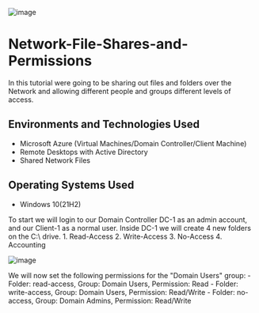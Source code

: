 ![image](https://user-images.githubusercontent.com/111653930/236330155-0a4f433f-f22d-4af6-a88e-3e192dc9a261.png)


<h1>Network-File-Shares-and-Permissions</h1>
In this tutorial were going to be sharing out files and folders over the Network and allowing different people and groups different levels of access.

<h2>Environments and Technologies Used</h2>

- Microsoft Azure (Virtual Machines/Domain Controller/Client Machine)
- Remote Desktops with Active Directory
- Shared Network Files

<h2>Operating Systems Used </h2>

- Windows 10(21H2)

<p>
To start we will login to our Domain Controller DC-1 as an admin account, and our Client-1 as a normal user. Inside DC-1 we will create 4 new folders on the C:\ drive. 
  1. Read-Access
  2. Write-Access
  3. No-Access
  4. Accounting
</p>

![image](https://user-images.githubusercontent.com/111653930/236332672-05b594de-e8d5-469e-81d9-f6d3ce785c3e.png)

<p>
We will now set the following permissions for the "Domain Users" group:
  - Folder: read-access, Group: Domain Users, Permission: Read
  - Folder: write-access, Group: Domain Users, Permission: Read/Write
  - Folder: no-access, Group: Domain Admins, Permission: Read/Write

</p>
